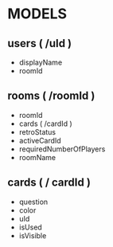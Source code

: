 # MODELS

## users ( /uId )

- displayName
- roomId

## rooms ( /roomId )

- roomId
- cards ( /cardId )
- retroStatus
- activeCardId
- requiredNumberOfPlayers
- roomName

## cards ( / cardId )

- question
- color
- uId
- isUsed
- isVisible
